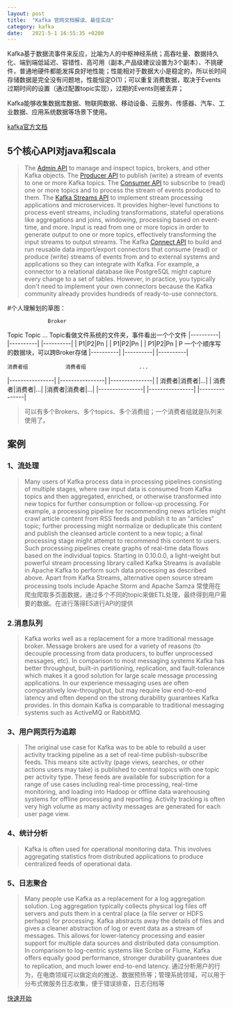 ```yaml
---
layout: post
title:  "Kafka 官网文档解读、最佳实战"
category: kafka
date:   2021-5-1 16:55:35 +0200
---
```


Kafka基于数据流事件来反应，比喻为人的中枢神经系统；高吞吐量、数据持久化、端到端低延迟、容错性、高可用（副本,产品级建议设置为3个副本）、不挑硬件，普通地硬件都能发挥良好地性能；性能相对于数据大小是稳定的，所以长时间存储数据是完全没有问题地，性能恒定O(1)；可以重复消费数据，取决于Events过期时间的设置（通过配置topic实现），过期的Events则被丢弃；

Kafka能够收集数据库数据、物联网数据、移动设备、云服务、传感器、汽车、工业数据、应用系统数据等场景下使用。

[kafka官方文档](https://kafka.apache.org/documentation/)
## 5个核心API对java和scala
> The [Admin API](https://kafka.apache.org/documentation.html#adminapi) to manage and inspect topics, brokers, and other Kafka objects.
> The [Producer API](https://kafka.apache.org/documentation.html#producerapi) to publish (write) a stream of events to one or more Kafka topics.
> The [Consumer API](https://kafka.apache.org/documentation.html#consumerapi) to subscribe to (read) one or more topics and to process the stream of events produced to them.
> The [Kafka Streams API](https://kafka.apache.org/documentation/streams/) to implement stream processing applications and microservices. It provides higher-level functions to process event streams, including transformations, stateful operations like aggregations and joins, windowing, processing based on event-time, and more. Input is read from one or more topics in order to generate output to one or more topics, effectively transforming the input streams to output streams.
> The Kafka [Connect API](https://kafka.apache.org/documentation.html#connect) to build and run reusable data import/export connectors that consume (read) or produce (write) streams of events from and to external systems and applications so they can integrate with Kafka. For example, a connector to a relational database like PostgreSQL might capture every change to a set of tables. However, in practice, you typically don't need to implement your own connectors because the Kafka community already provides hundreds of ready-to-use connectors.

#个人理解划的草图：

                 Broker
  Topic          Topic           ...              Topic看做文件系统的文件夹，事件看出一个个文件
|----------|   |----------|    |----------|
| P1|P2|Pn |   | P1|P2|Pn |    | P1|P2|Pn |       P 一个个顺序写的数据块，可以跨Broker存储
|----------|   |----------|    |----------|
                    
                   
    消费者组            消费者组                 ...
|----------------|  |----------------|  |---------------| 
| 消费者|消费者|...|  | 消费者|消费者|...|  |消费者|消费者|...|
|----------------|  |----------------|  |---------------|

> 可以有多个Brokers、多个topics、多个消费组；一个消费者组就是队列来使用了。

## 案例
### 1、流处理
> Many users of Kafka process data in processing pipelines consisting of multiple stages, where raw input data is consumed from Kafka topics and then aggregated, enriched, or otherwise transformed into new topics for further consumption or follow-up processing. For example, a processing pipeline for recommending news articles might crawl article content from RSS feeds and publish it to an "articles" topic; further processing might normalize or deduplicate this content and publish the cleansed article content to a new topic; a final processing stage might attempt to recommend this content to users. Such processing pipelines create graphs of real-time data flows based on the individual topics. Starting in 0.10.0.0, a light-weight but powerful stream processing library called Kafka Streams is available in Apache Kafka to perform such data processing as described above. Apart from Kafka Streams, alternative open source stream processing tools include Apache Storm and Apache Samza
常使用在爬虫爬取多页面数据，通过多个不同的topic来做ETL处理，最终得到用户需要的数据。在进行落得ES进行API的提供

### 2.消息队列
> Kafka works well as a replacement for a more traditional message broker. Message brokers are used for a variety of reasons (to decouple processing from data producers, to buffer unprocessed messages, etc). In comparison to most messaging systems Kafka has better throughput, built-in partitioning, replication, and fault-tolerance which makes it a good solution for large scale message processing applications.
> In our experience messaging uses are often comparatively low-throughput, but may require low end-to-end latency and often depend on the strong durability guarantees Kafka provides.
> In this domain Kafka is comparable to traditional messaging systems such as ActiveMQ or RabbitMQ.

### 3、用户网页行为追踪
> The original use case for Kafka was to be able to rebuild a user activity tracking pipeline as a set of real-time publish-subscribe feeds. This means site activity (page views, searches, or other actions users may take) is published to central topics with one topic per activity type. These feeds are available for subscription for a range of use cases including real-time processing, real-time monitoring, and loading into Hadoop or offline data warehousing systems for offline processing and reporting.
> Activity tracking is often very high volume as many activity messages are generated for each user page view.
### 4、统计分析
> Kafka is often used for operational monitoring data. This involves aggregating statistics from distributed applications to produce centralized feeds of operational data.
### 5、日志聚合
> Many people use Kafka as a replacement for a log aggregation solution. Log aggregation typically collects physical log files off servers and puts them in a central place (a file server or HDFS perhaps) for processing. Kafka abstracts away the details of files and gives a cleaner abstraction of log or event data as a stream of messages. This allows for lower-latency processing and easier support for multiple data sources and distributed data consumption. In comparison to log-centric systems like Scribe or Flume, Kafka offers equally good performance, stronger durability guarantees due to replication, and much lower end-to-end latency.
通过分析用户的行为，在电商领域可以做定向的推送、数据预热等；管理系统领域，可以用于分布式微服务日志收集，便于错误排查，日志归档等

[快速开始](https://kafka.apache.org/quickstart#quickstart_send)